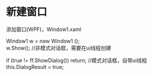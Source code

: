 # 新建窗口

添加窗口(WPF)，Window1.xaml  

Window1  w = new  Window1 ();  
w.Show();  //非模式对话框，需要在ui线程创建  

if (true != ff.ShowDialog()) return;  //模式对话框，自带ui线程  
this.DialogResult = true;
